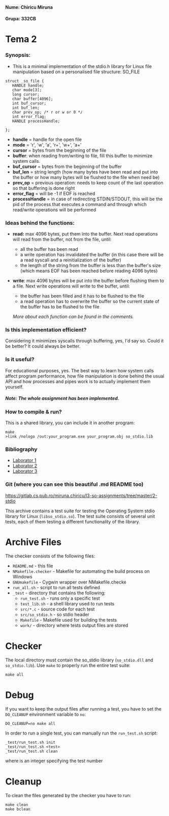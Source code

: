 
#### Nume: Chiricu Miruna
#### Grupa: 332CB

# Tema 2 #

### Synopsis:
- This is a minimal implementation of the stdio.h library for Linux file
  manipulation based on a personalised file structure: SO_FILE

```
struct _so_file {  
   HANDLE handle;  
   char mode[3];  
   long cursor;  
   char buffer[4096];  
   int buf_cursor;  
   int buf_len;  
   char prev_op; /* r or w or 0 */  
   int error_flag;  
   HANDLE processHandle;  
  
};
```

- **handle** = handle for the open file
- **mode** = 'r', 'w', 'a', 'r+', 'w+', 'a+'
- **cursor** = bytes from the beginning of the file
- **buffer**: when reading from/writing to file, fill this buffer to minimize
  system calls.
- **buf_cursor** = bytes from the beginning of the buffer
- **buf_len** = string length (how many bytes have been read and put into the buffer
  or how many bytes will be flushed to the file when need be)
- **prev_op** = previous operation: needs to keep count of the last operation so
  that buffering is done right
- **error_flag** = will be -1 if EOF is reached
- **processHandle** = in case of redirecting STDIN/STDOUT, this will be the pid of the process
  that executes a command and through which read/write operations will be
  performed

### Ideas behind the functions:
* **read:** max 4096 bytes, put them into the buffer. Next read operations
  will read from the buffer, not from the file, until:
    * all the buffer has been read
    * a write operation has invalidated the buffer (in this case there will be a
      read syscall and a reinitialization of the buffer)
    * the length of the string from the buffer is less than the buffer's size
      (which means EOF has been reached before reading 4096 bytes)
* **write**: max 4096 bytes will be put into the buffer before flushing them
  to a file. Next write operations will write to the buffer, until:
    -  the buffer has been filled and it has to be flushed to the file
    * a read operation has to overwrite the buffer so the current state
      of the buffer has to be flushed to the file

  *More about each function can be found in the comments.*

### Is this implementation efficient?
Considering it minimizes syscalls through buffering, yes, I'd say so. Could it
be better? It could always be better.

### Is it useful?
For educational purposes, yes. The best way to learn how system calls
affect program performance, how file manipulation is done behind the
usual API and how processes and pipes work is to actually implement
them yourself.

##### Note: The whole assignment has been implemented.

### How to compile & run?
This is a shared library, you can include it in another program:

```
make
>link /nologo /out:your_program.exe your_program.obj so_stdio.lib
```

### Bibliography
-   [Laborator 1](https://ocw.cs.pub.ro/courses/so/laboratoare/laborator-01 "so:laboratoare:laborator-01")
-   [Laborator 2](https://ocw.cs.pub.ro/courses/so/laboratoare/laborator-02 "so:laboratoare:laborator-02")
-   [Laborator 3](https://ocw.cs.pub.ro/courses/so/laboratoare/laborator-03 "so:laboratoare:laborator-03")

### Git (where you can see this beautiful .md README too)
https://gitlab.cs.pub.ro/miruna.chiricu/l3-so-assignments/tree/master/2-stdio





This archive contains a test suite for testing the Operating System stdio
library for Linux (`libso_stdio.so`). The test suite consists of several
unit tests, each of them testing a different functionality of the library.

# Archive Files
The checker consists of the following files:
* `README.md` - this file
* `NMakefile.checker` - Makefile for automating the build process on Windows
* `GNUmakefile` - Cygwin wrapper over NMakefile.checke
* `run_all.sh` - script to run all tests defined
* `_test` - directory that contains the following:
  * `run_test.sh` - runs only a specific test
  * `test_lib.sh` - a shell library used to run tests
  * `src/*.c` - source code for each test
  * `src/so_stdio.h` - so stdio header
  * `Makefile` - Makefile used for building the tests
  * `work/` - directory where tests output files are stored

# Checker
The local directory must contain the so_stdio library (`so_stdio.dll` and 
`so_stdio.lib`).
Use `make` to properly run the entire test suite:
```
make all
```

# Debug
If you want to keep the output files after running a test, you have to set
the `DO_CLEANUP` environment variable to `no`:
```
DO_CLEANUP=no make all
```

In order to run a single test, you can manually run the `run_test.sh` script:
```
_test/run_test.sh init
_test/run_test.sh <test>
_test/run_test.sh clean
```
where <test> is an integer specifying the test number
# Cleanup
To clean the files generated by the checker you have to run:
```
make clean
make bclean
```
